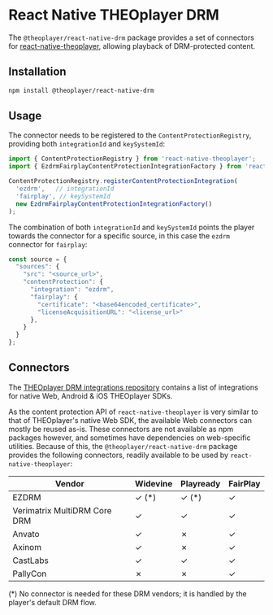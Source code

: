 # React Native THEOplayer DRM

The `@theoplayer/react-native-drm` package provides a set of connectors for [react-native-theoplayer](https://github.com/THEOplayer/react-native-theoplayer),
allowing playback of DRM-protected content.

## Installation

```sh
npm install @theoplayer/react-native-drm
```

## Usage

The connector needs to be registered to the `ContentProtectionRegistry`, providing both
`integrationId` and `keySystemId`:

```typescript
import { ContentProtectionRegistry } from 'react-native-theoplayer';
import { EzdrmFairplayContentProtectionIntegrationFactory } from 'react-native-theoplayer-drm';

ContentProtectionRegistry.registerContentProtectionIntegration(
  'ezdrm',   // integrationId
  'fairplay', // keySystemId
  new EzdrmFairplayContentProtectionIntegrationFactory()
);
```

The combination of both `integrationId` and `keySystemId` points the player towards the connector
for a specific source, in this case the `ezdrm` connector for `fairplay`:

```typescript
const source = {
  "sources": {
    "src": "<source_url>",
    "contentProtection": {
      "integration": "ezdrm",
      "fairplay": {
        "certificate": "<base64encoded_certificate>",
        "licenseAcquisitionURL": "<license_url>"
      },
    }
  }
};
```

## Connectors

The [THEOplayer DRM integrations repository](https://github.com/THEOplayer/samples-drm-integration)
contains a list of integrations for native Web, Android & iOS THEOplayer SDKs.

As the content protection API of `react-native-theoplayer` is very similar to that of
THEOplayer's native Web SDK, the available Web connectors can mostly be reused as-is.
These connectors are not available as npm packages however, and sometimes have dependencies on web-specific
utilities. Because of this, the `@theoplayer/react-native-drm` package provides
the following connectors, readily available to be used by `react-native-theoplayer`:

| Vendor                       | Widevine    | Playready   | FairPlay |
|------------------------------|-------------|-------------|----------|
| EZDRM                        | &check; (*) | &check; (*) | &check;  |
| Verimatrix MultiDRM Core DRM | &check;     | &check;     | &check;  |
| Anvato                       | &check;     | &cross;     | &check;  |
| Axinom                       | &check;     | &cross;     | &check;  |
| CastLabs                     | &check;     | &check;     | &check;  |
| PallyCon                     | &cross;     | &cross;     | &check;  |

(*) No connector is needed for these DRM vendors; it is handled by the player's default DRM flow.

